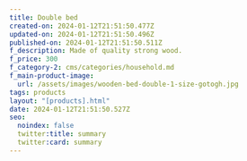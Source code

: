 ```yaml
---
title: Double bed
created-on: 2024-01-12T21:51:50.477Z
updated-on: 2024-01-12T21:51:50.496Z
published-on: 2024-01-12T21:51:50.511Z
f_description: Made of quality strong wood.
f_price: 300
f_category-2: cms/categories/household.md
f_main-product-image:
  url: /assets/images/wooden-bed-double-1-size-gotogh.jpg
tags: products
layout: "[products].html"
date: 2024-01-12T21:51:50.527Z
seo:
  noindex: false
  twitter:title: summary
  twitter:card: summary
---
```


